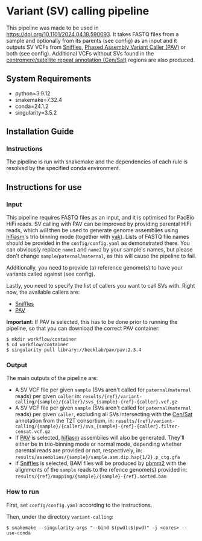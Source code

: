 # Variant (SV) calling pipeline
This pipeline was made to be used in https://doi.org/10.1101/2024.04.18.590093. It takes FASTQ files from a sample and optionally from its parents (see config) as an input and it outputs SV VCFs from [Sniffles], [Phased Assembly Variant Caller (PAV)] or both (see config). Additional VCFs without SVs found in the [centromere/satellite repeat annotation (Cen/Sat)] regions are also produced.

## System Requirements

- python=3.9.12
- snakemake=7.32.4
- conda=24.1.2
- singularity=3.5.2

## Installation Guide

### Instructions

The pipeline is run with snakemake and the dependencies of each rule is resolved by the specified conda environment.

## Instructions for use

### Input

This pipeline requires FASTQ files as an input, and it is optimised for PacBio HiFi reads. SV calling with PAV can be improved by providing parental HiFi reads, which will then be used to generate genome assemblies using [hifiasm]'s trio binning mode (together with [yak]). Lists of FASTQ file names should be provided in the `config/config.yaml` as demonstrated there. You can obviously replace `name1` and `name2` by your sample's names, but please don't change `sample`/`paternal`/`maternal`, as this will cause the pipeline to fail.

Additionally, you need to provide (a) reference genome(s) to have your variants called against (see config).

Lastly, you need to specify the list of callers you want to call SVs with. Right now, the available callers are:
- [Sniffles]
- [PAV]

**Important**: If PAV is selected, this has to be done prior to running the pipeline, so that you can download the correct PAV container:
```
$ mkdir workflow/container
$ cd workflow/container
$ singularity pull library://becklab/pav/pav:2.3.4
```

### Output

The main outputs of the pipeline are:
- A SV VCF file per given `sample` (SVs aren't called for `paternal`/`maternal` reads) per given `caller` in: `results/{ref}/variant-calling/{sample}/{caller}/svs_{sample}-{ref}-{caller}.vcf.gz`
- A SV VCF file per given `sample` (SVs aren't called for `paternal`/`maternal` reads) per given `caller`, excluding all SVs intersecting with the [Cen/Sat] annotation from the T2T consortium, in: `results/{ref}/variant-calling/{sample}/{caller}/svs_{sample}-{ref}-{caller}.filter-censat.vcf.gz`
- If [PAV] is selected, [hifiasm] assemblies will also be generated. They'll either be in trio-binning mode or normal mode, depending whether parental reads are provided or not, respectively, in: `results/assemblies/{sample}/sample.asm.dip.hap{1/2}.p_ctg.gfa`
- If [Sniffles] is selected, BAM files will be produced by [pbmm2] with the alignments of the `sample` reads to the refence genome(s) provided in: `results/{ref}/mapping/{sample}/{sample}-{ref}.sorted.bam`

### How to run

First, set `config/config.yaml` according to the instructions.

Then, under the directory `variant-calling`:
```
$ snakemake --singularity-args "--bind $(pwd):$(pwd)" -j <cores> --use-conda
```

[pbmm2]: https://github.com/PacificBiosciences/pbmm2
[hifiasm]: https://github.com/chhylp123/hifiasm
[yak]: https://github.com/lh3/yak
[Sniffles]: https://github.com/fritzsedlazeck/Sniffles
[Phased Assembly Variant Caller (PAV)]: https://github.com/EichlerLab/pav
[PAV]: https://github.com/EichlerLab/pav
[centromere/satellite repeat annotation (Cen/Sat)]: https://s3-us-west-2.amazonaws.com/human-pangenomics/T2T/CHM13/assemblies/annotation/chm13v2.0_censat_v2.1.bed
[Cen/Sat]: https://s3-us-west-2.amazonaws.com/human-pangenomics/T2T/CHM13/assemblies/annotation/chm13v2.0_censat_v2.1.bed